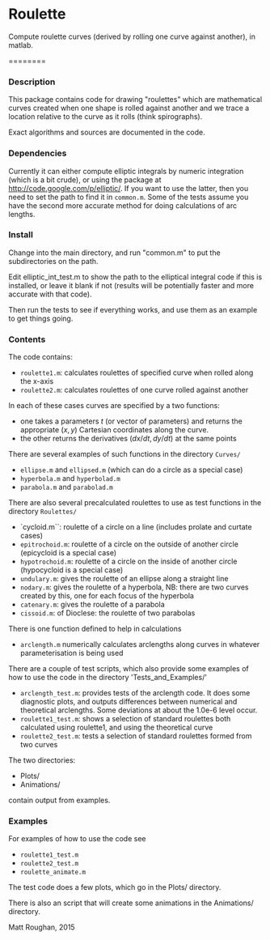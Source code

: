 Roulette
========

Compute roulette curves (derived by rolling one curve against another), in matlab.

========

### Description

This package contains code for drawing "roulettes" which are
mathematical curves created when one shape is rolled against another
and we trace a location relative to the curve as it rolls (think
spirographs).

Exact algorithms and sources are documented in the code.

### Dependencies

Currently it can either compute elliptic integrals by numeric
integration (which is a bit crude), or using the package
at http://code.google.com/p/elliptic/. If you want to use the latter,
then you need to set the path to find it in `common.m`. Some of the
tests assume you have the second more accurate method for doing
calculations of arc lengths. 

### Install
   
Change into the main directory, and run "common.m" to put the
subdirectories on the path. 

Edit elliptic_int_test.m to show the path to the elliptical integral
code if this is installed, or leave it blank if not (results will be
potentially faster and more accurate with that code).

Then run the tests to see if everything works, and use them as an
example to get things going.


### Contents

The code contains:
   - `roulette1.m`: calculates roulettes of specified curve when rolled along the x-axis
   - `roulette2.m`: calculates roulettes of one curve rolled against another

In each of these cases curves are specified by a two functions: 
   - one takes a parameters $t$ (or vector of parameters) and returns
      the appropriate $(x,y)$ Cartesian coordinates along the curve.
   - the other returns the derivatives $(dx/dt, dy/dt)$ at the same
      points
 
There are several examples of such functions in the directory `Curves/`
   - `ellipse.m` and `ellipsed.m` (which can do a circle as a special case)
   - `hyperbola.m` and `hyperbolad.m`
   - `parabola.m` and `parabolad.m`

There are also several precalculated roulettes to use as test
functions in the directory `Roulettes/`
   - `cycloid.m``: roulette of a circle on a line
                    (includes prolate and curtate cases)
   - `epitrochoid.m`: roulette of a circle on the outside of another circle
                    (epicycloid is a special case)
   - `hypotrochoid.m`: roulette of a circle on the inside of another circle
                (hypocycloid is a special case)
   - `undulary.m`: gives the roulette of an ellipse along a straight line
   - `nodary.m`: gives the roulette of a hyperbola, 
        NB: there are two curves created by this, one for each focus
	of the hyperbola
   - `catenary.m`: gives the roulette of a parabola
   - `cissoid.m`: of Dioclese: the roulette of two parabolas

There is one function defined to help in calculations
   - `arclength.m` numerically calculates arclengths along curves
     in whatever parameterisation is being used

There are a couple of test scripts, which also provide some examples
of how to use the code in the directory 'Tests_and_Examples/'
   - `arclength_test.m`: provides tests of the arclength code. It does
                         some diagnostic plots, 
			 and outputs differences between numerical and
			 theoretical arclengths. Some deviations at
			 about the 1.0e-6 level occur.
   - `roulette1_test.m`: shows a selection of standard roulettes both
                       calculated using roulette1, and using the
		       theoretical curve 
   - `roulette2_test.m`: tests a selection of standard roulettes formed
                       from two curves

The two directories:
   - Plots/
   - Animations/

contain output from examples.

### Examples

For examples of how to use the code see 
   - `roulette1_test.m`
   - `roulette2_test.m`
   - `roulette_animate.m`

The test code does a few plots, which go in the Plots/ directory.

There is also an script that will create some animations in the
Animations/ directory.


Matt Roughan, 2015
